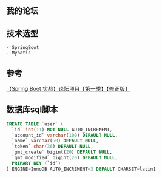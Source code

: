 ## 我的论坛
## 技术选型
    - SpringBoot
    - Mybatis
## 参考
[【Spring Boot 实战】论坛项目【第一季】【修正版】](https://www.baidu.com/s?wd=markdown%E9%93%BE%E6%8E%A5&f=12&rsp=0&oq=markdown%E8%BF%9E%E6%8E%A5&ie=utf-8&rsv_pq=910aa098000a85d0&rsv_t=cbe8C%2bKsW1EOSqik%2bh9oDohPUTc8UFL89u9q9C1Mu9PXsi1Lu84B6ILXJtQ&rqlang=cn)

## 数据库sql脚本
```sql
CREATE TABLE `user` (
  `id` int(11) NOT NULL AUTO_INCREMENT,
  `account_id` varchar(100) DEFAULT NULL,
  `name` varchar(50) DEFAULT NULL,
  `token` char(36) DEFAULT NULL,
  `gmt_create` bigint(20) DEFAULT NULL,
  `gmt_modified` bigint(20) DEFAULT NULL,
  PRIMARY KEY (`id`)
) ENGINE=InnoDB AUTO_INCREMENT=3 DEFAULT CHARSET=latin1
```
